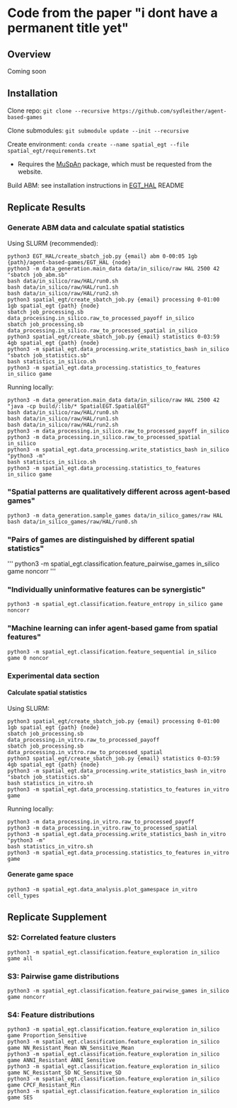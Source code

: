 # Code from the paper "i dont have a permanent title yet"

## Overview
Coming soon

## Installation
Clone repo: `git clone --recursive https://github.com/sydleither/agent-based-games`

Clone submodules: `git submodule update --init --recursive`

Create environment: `conda create --name spatial_egt --file spatial_egt/requirements.txt`
- Requires the [MuSpAn](https://www.muspan.co.uk/) package, which must be requested from the website.

Build ABM: see installation instructions in [EGT_HAL](https://github.com/sydleither/EGT_HAL) README

## Replicate Results

### Generate ABM data and calculate spatial statistics
Using SLURM (recommended):
```
python3 EGT_HAL/create_sbatch_job.py {email} abm 0-00:05 1gb {path}/agent-based-games/EGT_HAL {node}
python3 -m data_generation.main_data data/in_silico/raw HAL 2500 42 "sbatch job_abm.sb"
bash data/in_silico/raw/HAL/run0.sh
bash data/in_silico/raw/HAL/run1.sh
bash data/in_silico/raw/HAL/run2.sh
python3 spatial_egt/create_sbatch_job.py {email} processing 0-01:00 1gb spatial_egt {path} {node}
sbatch job_processing.sb data_processing.in_silico.raw_to_processed_payoff in_silico
sbatch job_processing.sb data_processing.in_silico.raw_to_processed_spatial in_silico
python3 spatial_egt/create_sbatch_job.py {email} statistics 0-03:59 4gb spatial_egt {path} {node}
python3 -m spatial_egt.data_processing.write_statistics_bash in_silico "sbatch job_statistics.sb"
bash statistics_in_silico.sh
python3 -m spatial_egt.data_processing.statistics_to_features in_silico game
```

Running locally:
```
python3 -m data_generation.main_data data/in_silico/raw HAL 2500 42 "java -cp build/:lib/* SpatialEGT.SpatialEGT"
bash data/in_silico/raw/HAL/run0.sh
bash data/in_silico/raw/HAL/run1.sh
bash data/in_silico/raw/HAL/run2.sh
python3 -m data_processing.in_silico.raw_to_processed_payoff in_silico
python3 -m data_processing.in_silico.raw_to_processed_spatial in_silico
python3 -m spatial_egt.data_processing.write_statistics_bash in_silico "python3 -m"
bash statistics_in_silico.sh
python3 -m spatial_egt.data_processing.statistics_to_features in_silico game
```

### "Spatial patterns are qualitatively different across agent-based games"
```
python3 -m data_generation.sample_games data/in_silico_games/raw HAL
bash data/in_silico_games/raw/HAL/run0.sh
```

### "Pairs of games are distinguished by different spatial statistics"
'''
python3 -m spatial_egt.classification.feature_pairwise_games in_silico game noncorr
'''

### "Individually uninformative features can be synergistic"
```
python3 -m spatial_egt.classification.feature_entropy in_silico game noncorr
```

### "Machine learning can infer agent-based game from spatial features"
```
python3 -m spatial_egt.classification.feature_sequential in_silico game 0 noncor
```

### Experimental data section
#### Calculate spatial statistics
Using SLURM:
```
python3 spatial_egt/create_sbatch_job.py {email} processing 0-01:00 1gb spatial_egt {path} {node}
sbatch job_processing.sb data_processing.in_vitro.raw_to_processed_payoff
sbatch job_processing.sb data_processing.in_vitro.raw_to_processed_spatial
python3 spatial_egt/create_sbatch_job.py {email} statistics 0-03:59 4gb spatial_egt {path} {node}
python3 -m spatial_egt.data_processing.write_statistics_bash in_vitro "sbatch job_statistics.sb"
bash statistics_in_vitro.sh
python3 -m spatial_egt.data_processing.statistics_to_features in_vitro game
```

Running locally:
```
python3 -m data_processing.in_vitro.raw_to_processed_payoff
python3 -m data_processing.in_vitro.raw_to_processed_spatial
python3 -m spatial_egt.data_processing.write_statistics_bash in_vitro "python3 -m"
bash statistics_in_vitro.sh
python3 -m spatial_egt.data_processing.statistics_to_features in_vitro game
```

#### Generate game space
```
python3 -m spatial_egt.data_analysis.plot_gamespace in_vitro cell_types
```

## Replicate Supplement

### S2: Correlated feature clusters
```
python3 -m spatial_egt.classification.feature_exploration in_silico game all
```

### S3: Pairwise game distributions
```
python3 -m spatial_egt.classification.feature_pairwise_games in_silico game noncorr
```

### S4: Feature distributions
```
python3 -m spatial_egt.classification.feature_exploration in_silico game Proportion_Sensitive
python3 -m spatial_egt.classification.feature_exploration in_silico game NN_Resistant_Mean NN_Sensitive_Mean
python3 -m spatial_egt.classification.feature_exploration in_silico game ANNI_Resistant ANNI_Sensitive
python3 -m spatial_egt.classification.feature_exploration in_silico game NC_Resistant_SD NC_Sensitive_SD
python3 -m spatial_egt.classification.feature_exploration in_silico game CPCF_Resistant_Min
python3 -m spatial_egt.classification.feature_exploration in_silico game SES
```